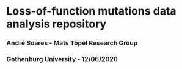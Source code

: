 # Loss-of-function mutations data analysis repository

### André Soares - Mats Töpel Research Group
### Gothenburg University - 12/06/2020


